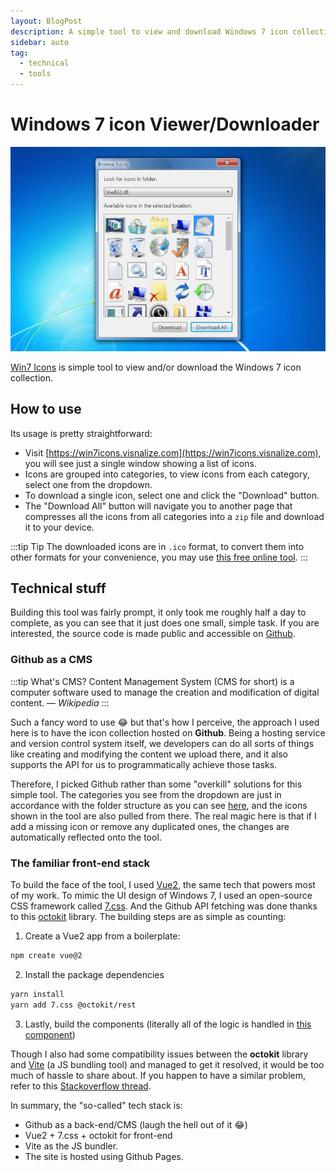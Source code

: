 ```yaml
---
layout: BlogPost
description: A simple tool to view and download Windows 7 icon collection.
sidebar: auto
tag:
  - technical
  - tools
---
```


# Windows 7 icon Viewer/Downloader

<m-blog-meta />

![win7-icons screenshot](/assets/covers/win7-icons-viewer-downloader.jpg)

[Win7 Icons](https://win7icons.visnalize.com/) is simple tool to view and/or download the Windows 7 icon collection.

## How to use

Its usage is pretty straightforward:

* Visit [https://win7icons.visnalize.com](https://win7icons.visnalize.com), you will see just a single window showing a list of icons.
* Icons are grouped into categories, to view icons from each category, select one from the dropdown.
* To download a single icon, select one and click the "Download" button.
* The "Download All" button will navigate you to another page that compresses all the icons from all categories into a `zip` file and download it to your device.

:::tip Tip
The downloaded icons are in `.ico` format, to convert them into other formats for your convenience, you may use [this free online tool](https://www.aconvert.com/image/).
:::

## Technical stuff

Building this tool was fairly prompt, it only took me roughly half a day to complete, as you can see that it just does one small, simple task. If you are interested, the source code is made public and accessible on [Github](https://github.com/Visnalize/win7-icons).

### Github as a CMS

:::tip What's CMS?
Content Management System (CMS for short) is a computer software used to manage the creation and modification of digital content.
— _Wikipedia_
:::

Such a fancy word to use 😂 but that's how I perceive, the approach I used here is to have the icon collection hosted on __Github__. Being a hosting service and version control system itself, we developers can do all sorts of things like creating and modifying the content we upload there, and it also supports the API for us to programmatically achieve those tasks.

Therefore, I picked Github rather than some "overkill" solutions for this simple tool. The categories you see from the dropdown are just in accordance with the folder structure as you can see [here](https://github.com/Visnalize/resources/tree/main/icons/win7), and the icons shown in the tool are also pulled from there. The real magic here is that if I add a missing icon or remove any duplicated ones, the changes are automatically reflected onto the tool.

### The familiar front-end stack

To build the face of the tool, I used [Vue2](https://v2.vuejs.org), the same tech that powers most of my work. To mimic the UI design of Windows 7, I used an open-source CSS framework called [7.css](https://khang-nd.github.io/7.css). And the Github API fetching was done thanks to this [octokit](https://github.com/octokit/rest.js/) library. The building steps are as simple as counting:

1. Create a Vue2 app from a boilerplate:

```sh
npm create vue@2
```

2. Install the package dependencies

```sh
yarn install
yarn add 7.css @octokit/rest
```

3. Lastly, build the components (literally all of the logic is handled in [this component](https://github.com/Visnalize/win7-icons/blob/main/src/components/IconBrowser.vue))

Though I also had some compatibility issues between the __octokit__ library and [Vite](https://vitejs.dev) (a JS bundling tool) and managed to get it resolved, it would be too much of hassle to share about. If you happen to have a similar problem, refer to this [Stackoverflow thread](https://stackoverflow.com/a/73095593/3916702).

In summary, the "so-called" tech stack is:

* Github as a back-end/CMS (laugh the hell out of it 😂)
* Vue2 + 7.css + octokit for front-end
* Vite as the JS bundler.
* The site is hosted using Github Pages.

<m-blog-tag-list :tags="$page.frontmatter.tag" showIcon />

<google-ads />
